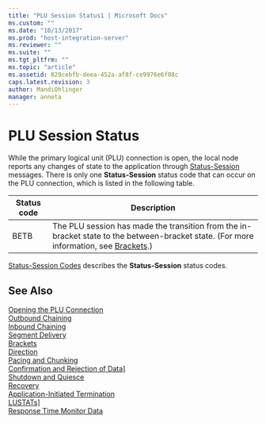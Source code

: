 ```yaml
---
title: "PLU Session Status1 | Microsoft Docs"
ms.custom: ""
ms.date: "10/13/2017"
ms.prod: "host-integration-server"
ms.reviewer: ""
ms.suite: ""
ms.tgt_pltfrm: ""
ms.topic: "article"
ms.assetid: 829cebfb-deea-452a-af8f-ce9976e6f08c
caps.latest.revision: 3
author: MandiOhlinger
manager: anneta
---
```

# PLU Session Status
While the primary logical unit (PLU) connection is open, the local node reports any changes of state to the application through [Status-Session](../Topic/Status-Session1.md) messages. There is only one **Status-Session** status code that can occur on the PLU connection, which is listed in the following table.  
  
|Status code|Description|  
|-----------------|-----------------|  
|BETB|The PLU session has made the transition from the in-bracket state to the between-bracket state. (For more information, see [Brackets](../core/brackets.md).)|  
  
 [Status-Session Codes](../core/status-session-codes.md) describes the **Status-Session** status codes.  
  
## See Also  
 [Opening the PLU Connection](../core/opening-the-plu-connection.md)   
 [Outbound Chaining](../core/outbound-chaining.md)   
 [Inbound Chaining](../core/inbound-chaining.md)   
 [Segment Delivery](../core/segment-delivery.md)   
 [Brackets](../core/brackets.md)   
 [Direction](../core/direction.md)   
 [Pacing and Chunking](../core/pacing-and-chunking.md)   
 [Confirmation and Rejection of Data\]](../core/confirmation-and-rejection-of-data].md)   
 [Shutdown and Quiesce](../core/shutdown-and-quiesce.md)   
 [Recovery](../core/recovery.md)   
 [Application-Initiated Termination](../core/application-initiated-termination.md)   
 [LUSTATs\]](../core/lustats].md)   
 [Response Time Monitor Data](../core/response-time-monitor-data.md)